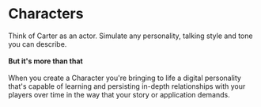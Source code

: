 # Characters

Think of Carter as an actor. Simulate any personality, talking style and tone you can describe.\
\
**But it's more than that** \
\
When you create a Character you're bringing to life a digital personality that's capable of learning  and persisting in-depth relationships with your players over time in the way that your story or application demands.
